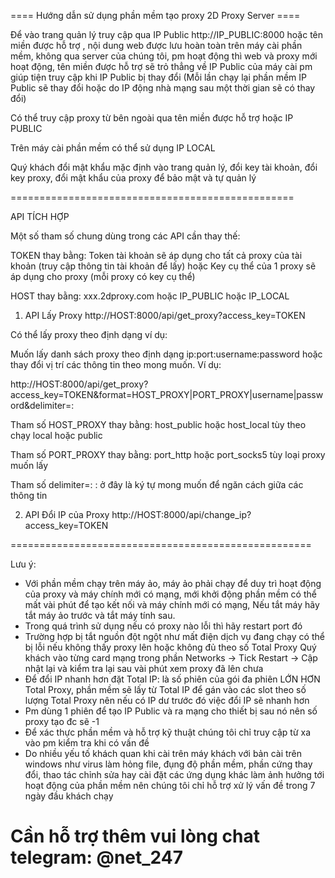 ==== Hướng dẫn sử dụng phần mềm tạo proxy 2D Proxy Server ====

Để vào trang quản lý truy cập qua IP Public http://IP_PUBLIC:8000 hoặc tên miền được hỗ trợ , nội dung web được lưu hoàn toàn trên máy cài phần mềm, không qua server của chúng tôi, pm hoạt động thì web và proxy mới hoạt động, tên miền được hỗ trợ sẽ trỏ thẳng về IP Public của máy cài pm giúp tiện truy cập khi IP Public bị thay đổi (Mỗi lần chạy lại phần mềm IP Public sẽ thay đổi hoặc do IP động nhà mạng sau một thời gian sẽ có thay đổi)

Có thể truy cập proxy từ bên ngoài qua tên miền được hỗ trợ hoặc IP PUBLIC

Trên máy cài phần mềm có thể sử dụng IP LOCAL

Quý khách đổi mật khẩu mặc định vào trang quản lý, đổi key tài khoản, đổi key proxy, đổi mật khẩu của proxy để bảo mật và tự quản lý

=================================================

API TÍCH HỢP

Một số tham số chung dùng trong các API cần thay thế:

TOKEN thay bằng: Token tài khoản sẽ áp dụng cho tất cả proxy của tài khoản (truy cập thông tin tài khoản để lấy) hoặc 
Key cụ thể của 1 proxy sẽ áp dụng cho proxy (mỗi proxy có key cụ thể)

HOST thay bằng: xxx.2dproxy.com hoặc IP_PUBLIC hoặc IP_LOCAL

1. API Lấy Proxy
http://HOST:8000/api/get_proxy?access_key=TOKEN

Có thể lấy proxy theo định dạng ví dụ:

Muốn lấy danh sách proxy theo định dạng ip:port:username:password hoặc thay đổi vị trí các thông tin theo mong muốn. Ví dụ:

http://HOST:8000/api/get_proxy?access_key=TOKEN&format=HOST_PROXY|PORT_PROXY|username|password&delimiter=:

Tham số HOST_PROXY thay bằng: host_public hoặc host_local tùy theo chạy local hoặc public

Tham số PORT_PROXY thay bằng: port_http hoặc port_socks5 tùy loại proxy muốn lấy

Tham số delimiter=:  : ở đây là ký tự mong muốn để ngăn cách giữa các thông tin

2. API Đổi IP của Proxy
http://HOST:8000/api/change_ip?access_key=TOKEN

====================================================

Lưu ý: 
- Với phần mềm chạy trên máy ảo, máy ảo phải chạy để duy trì hoạt động của proxy và máy chính mới có mạng, mới khởi động phần mềm có thể mất vài phút để tạo kết nối và máy chính mới có mạng, Nếu tắt máy hãy tắt máy ảo trước và tắt máy tính sau.
- Trong quá trình sử dụng nếu có proxy nào lỗi thì hãy restart port đó
- Trường hợp bị tắt nguồn đột ngột như mất điện dịch vụ đang chạy có thể bị lỗi nếu không thấy proxy lên hoặc không đủ theo số Total Proxy Quý khách vào từng card mạng trong phần Networks -> Tick Restart -> Cập nhật lại và kiểm tra lại sau vài phút xem proxy đã lên chưa
- Để đổi IP nhanh hơn đặt Total IP: là số phiên của gói đa phiên LỚN HƠN Total Proxy, phần mềm sẽ lấy từ Total IP để gán vào các slot theo số lượng Total Proxy nên nếu có IP dư trước đó việc đổi IP sẽ nhanh hơn
- Pm dùng 1 phiên để tạo IP Public và ra mạng cho thiết bị sau nó nên số proxy tạo đc sẽ -1
- Để xác thực phần mềm và hỗ trợ kỹ thuật chúng tôi chỉ truy cập từ xa vào pm kiểm tra khi có vấn đề
- Do nhiều yếu tố khách quan khi cài trên máy khách với bản cài trên windows như virus làm hỏng file, đụng độ phần mềm, phần cứng thay đổi, thao tác chỉnh sửa hay cài đặt các ứng dụng khác làm ảnh hưởng tới hoạt động của phần mềm nên chúng tôi chỉ hỗ trợ xử lý vấn đề trong 7 ngày đầu khách chạy
  
# Cần hỗ trợ thêm vui lòng chat telegram: @net_247
